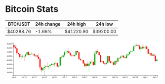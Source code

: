 # Bitcoin Stats

BTC/USDT|24h change|24h high|24h low|
|---|---|---|---|
|$40288.76|-1.66%|$41220.90|$39200.00|

<img src="./chart.svg">
